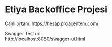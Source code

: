 # Etiya Backoffice Projesi
Canlı ortam:
https://hesap.proacentem.com/  

Swagger Test url:  
http://localhost:8080/swagger-ui.html
